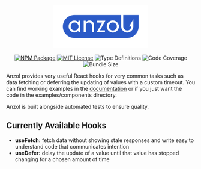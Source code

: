 <div align="center">
  <picture>
    <source media="(prefers-color-scheme: dark)" srcset="assets/anzol_logo_white_clear_zone.svg">
    <source media="(prefers-color-scheme: light)" srcset="assets/anzol_logo_blue_clear_zone.svg">
    <img src="assets/anzol_logo_blue_clear_zone.svg" alt="Logo" width="50%" height="50%">
  </picture>

[![NPM Package](https://img.shields.io/npm/v/anzol?style=flat-square&logo=npm)](https://www.npmjs.com/package/anzol)
[![MIT License](https://img.shields.io/github/license/konstantin-lukas/intl-currency-input?style=flat-square)](https://raw.githubusercontent.com/konstantin-lukas/intl-currency-input/main/LICENSE)
![Type Definitions](https://img.shields.io/npm/types/intl-currency-input?style=flat-square)
![Code Coverage](https://img.shields.io/coverallsCoverage/github/konstantin-lukas/anzol?style=flat-square)
![Bundle Size](https://img.shields.io/bundlephobia/min/anzol?style=flat-square)
</div>



Anzol provides very useful React hooks for very common tasks such as data fetching
or deferring the updating of values with a custom timeout. You can find working examples in the 
[documentation](https://konstantin-lukas.github.io/anzol/) or if you just want the code in the examples/components 
directory.

Anzol is built alongside automated tests to ensure quality.

## Currently Available Hooks
- <b>useFetch:</b> fetch data without showing stale responses and write easy to understand code that communicates intention
- <b>useDefer:</b> delay the update of a value until that value has stopped changing for a chosen amount of time